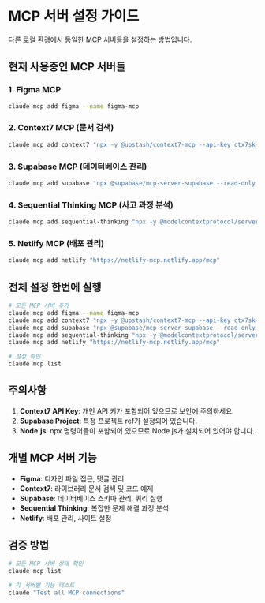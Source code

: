 # MCP 서버 설정 가이드

다른 로컬 환경에서 동일한 MCP 서버들을 설정하는 방법입니다.

## 현재 사용중인 MCP 서버들

### 1. Figma MCP
```bash
claude mcp add figma --name figma-mcp
```

### 2. Context7 MCP (문서 검색)
```bash
claude mcp add context7 "npx -y @upstash/context7-mcp --api-key ctx7sk-976001ee-0bf5-49d8-9439-7113b7759bc2"
```

### 3. Supabase MCP (데이터베이스 관리)
```bash
claude mcp add supabase "npx @supabase/mcp-server-supabase --read-only --project-ref=lasoynzegoiktncjzqad"
```

### 4. Sequential Thinking MCP (사고 과정 분석)
```bash
claude mcp add sequential-thinking "npx -y @modelcontextprotocol/server-sequential-thinking"
```

### 5. Netlify MCP (배포 관리)
```bash
claude mcp add netlify "https://netlify-mcp.netlify.app/mcp"
```

## 전체 설정 한번에 실행

```bash
# 모든 MCP 서버 추가
claude mcp add figma --name figma-mcp
claude mcp add context7 "npx -y @upstash/context7-mcp --api-key ctx7sk-976001ee-0bf5-49d8-9439-7113b7759bc2"
claude mcp add supabase "npx @supabase/mcp-server-supabase --read-only --project-ref=lasoynzegoiktncjzqad"
claude mcp add sequential-thinking "npx -y @modelcontextprotocol/server-sequential-thinking"
claude mcp add netlify "https://netlify-mcp.netlify.app/mcp"

# 설정 확인
claude mcp list
```

## 주의사항

1. **Context7 API Key**: 개인 API 키가 포함되어 있으므로 보안에 주의하세요.
2. **Supabase Project**: 특정 프로젝트 ref가 설정되어 있습니다.
3. **Node.js**: npx 명령어들이 포함되어 있으므로 Node.js가 설치되어 있어야 합니다.

## 개별 MCP 서버 기능

- **Figma**: 디자인 파일 접근, 댓글 관리
- **Context7**: 라이브러리 문서 검색 및 코드 예제
- **Supabase**: 데이터베이스 스키마 관리, 쿼리 실행
- **Sequential Thinking**: 복잡한 문제 해결 과정 분석
- **Netlify**: 배포 관리, 사이트 설정

## 검증 방법

```bash
# 모든 MCP 서버 상태 확인
claude mcp list

# 각 서버별 기능 테스트
claude "Test all MCP connections"
```